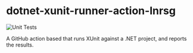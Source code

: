# dotnet-xunit-runner-action-lnrsg

![Unit Tests](https://github.com/morrro01/dotnet-xunit-runner-action-lnrsg/actions/workflows/unit-tests.yaml/badge.svg)

A GitHub action based that runs XUnit against a .NET project, and reports the results.
